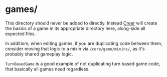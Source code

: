 # games/

This directory should never be added to directly.
Instead [Creer](https://github.com/JacobFischer/Creer) will create the basics
of a game in its appropriate directory here, along-side all expected files.

In additiom, when editing games, if you are duplicating code between them,
consider moving that logic to a mixin via `/core/game/mixins/`, as it's
probably shared gameplay logic.

`TurnBasedGame` is a good example of not duplicating turn based game code, that
basically all games need regardless.
